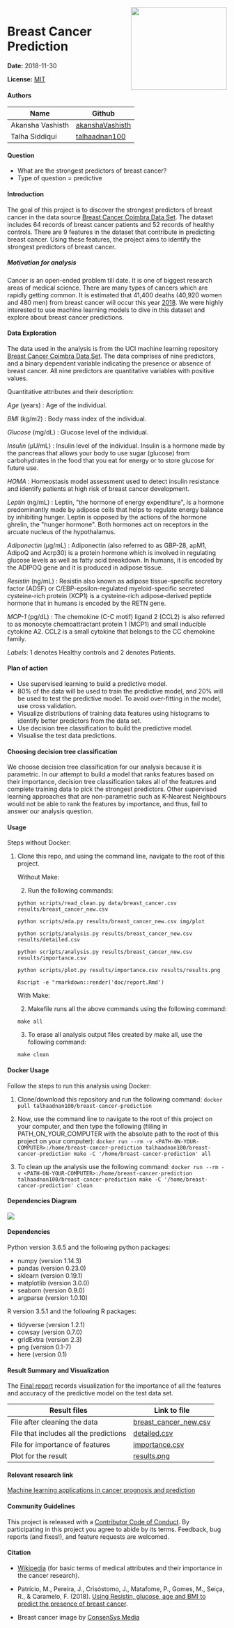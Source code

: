 <img src="https://cdn-images-1.medium.com/max/1600/0*uq2tGIOzQ0_fJXlI." align="right" height="190" width="220"/>

# Breast Cancer Prediction 

**Date:** 2018-11-30

**License:** [MIT](https://opensource.org/licenses/MIT)

#### Authors

| Name | Github |
| ---- | -------|
| Akansha Vashisth |[akanshaVashisth](https://github.com/akanshaVashisth)|
| Talha Siddiqui| [talhaadnan100](https://github.com/talhaadnan100)|


#### Question

- What are the strongest predictors of breast cancer?
- Type of question = predictive 

#### Introduction 

The goal of this project is to discover the strongest predictors of breast cancer in the data source [Breast Cancer Coimbra Data Set](https://archive.ics.uci.edu/ml/datasets/Breast+Cancer+Coimbra). The dataset includes 64 records of breast cancer patients and 52 records of healthy controls. There are 9 features in the dataset that contribute in predicting breast cancer. Using these features, the project aims to identify the strongest predictors of breast cancer.

##### Motivation for analysis

Cancer is an open-ended problem till date. It is one of biggest research areas of medical science. There are many types of cancers which are rapidly getting common. It is estimated that 41,400 deaths (40,920 women and 480 men) from breast cancer will occur this year [2018](https://www.cancer.net/cancer-types/breast-cancer/statistics/2015). We were highly interested to use machine learning models to dive in this dataset and explore about breast cancer predictions.

#### Data Exploration
  
The data used in the analysis is from the UCI machine learning repository [Breast Cancer Coimbra Data Set](https://archive.ics.uci.edu/ml/datasets/Breast+Cancer+Coimbra). The data comprises of nine predictors, and a binary dependent variable indicating the presence or absence of breast cancer. All nine predictors are quantitative variables with positive values.
  
Quantitative attributes and their description: 
  
*Age* (years) : Age of the individual.
  
*BMI* (kg/m2) : Body mass index of the individual.
  
*Glucose* (mg/dL) : Glucose level of the individual. 
  
*Insulin* (µU/mL) : Insulin level of the individual. Insulin is a hormone made by the pancreas that allows your body to use sugar (glucose) from carbohydrates in the food that you eat for energy or to store glucose for future use.
  
*HOMA* : Homeostasis model assessment used to detect insulin resistance and identify patients at high risk of breast cancer development.
  
*Leptin* (ng/mL) : Leptin, "the hormone of energy expenditure", is a hormone predominantly made by adipose cells that helps to regulate energy balance by inhibiting hunger. Leptin is opposed by the actions of the hormone ghrelin, the "hunger hormone". Both hormones act on receptors in the arcuate nucleus of the hypothalamus. 
  
*Adiponectin* (µg/mL) : Adiponectin (also referred to as GBP-28, apM1, AdipoQ and Acrp30) is a protein hormone which is involved in regulating glucose levels as well as fatty acid breakdown. In humans, it is encoded by the ADIPOQ gene and it is produced in adipose tissue.
  
*Resistin* (ng/mL) : Resistin also known as adipose tissue-specific secretory factor (ADSF) or C/EBP-epsilon-regulated myeloid-specific secreted cysteine-rich protein (XCP1) is a cysteine-rich adipose-derived peptide hormone that in humans is encoded by the RETN gene.
  
*MCP-1* (pg/dL) : The chemokine (C-C motif) ligand 2 (CCL2) is also referred to as monocyte chemoattractant protein 1 (MCP1) and small inducible cytokine A2. CCL2 is a small cytokine that belongs to the CC chemokine family. 
  
*Labels*: 1 denotes Healthy controls and 2 denotes Patients.


#### Plan of action

- Use supervised learning to build a predictive model.
- 80% of the data will be used to train the predictive model, and 20% will be used to test the predictive model. To avoid over-fitting in the model, use cross validation.
- Visualize distributions of training data features using histograms to identify better predictors from the data set.
- Use decision tree classification to build the predictive model.
- Visualise the test data predictions.

#### Choosing decision tree classification

We choose decision tree classification for our analysis because it is parametric. In our attempt to build a model that ranks features based on their importance, decision tree classification takes all of the features and complete training data to pick the strongest predictors. Other supervised learning approaches that are non-parametric such as K-Nearest Neighbours would not be able to rank the features by importance, and thus, fail to answer our analysis question.

#### Usage

Steps without Docker:

1. Clone this repo, and using the command line, navigate to the root of this project.

    Without Make:
    
    2. Run the following commands:

      ```python scripts/read_clean.py data/breast_cancer.csv results/breast_cancer_new.csv```

      ```python scripts/eda.py results/breast_cancer_new.csv img/plot```

      ```python scripts/analysis.py results/breast_cancer_new.csv results/detailed.csv```

      ```python scripts/analysis.py results/breast_cancer_new.csv results/importance.csv```

      ```python scripts/plot.py results/importance.csv results/results.png```

      ```Rscript -e "rmarkdown::render('doc/report.Rmd')```

    With Make:
    
    2. Makefile runs all the above commands using the following command:
        
      ```make all```
        
    3. To erase all analysis output files created by make all, use the following command:
        
      ```make clean```

#### Docker Usage

Follow the steps to run this analysis using Docker:

1. Clone/download this repository and run the following command:
```docker pull talhaadnan100/breast-cancer-prediction``` 

2. Now, use the command line to navigate to the root of this project on your computer, and then type the following (filling in PATH_ON_YOUR_COMPUTER with the absolute path to the root of this project on your computer):
```docker run --rm -v <PATH-ON-YOUR-COMPUTER>:/home/breast-cancer-prediction talhaadnan100/breast-cancer-prediction make -C '/home/breast-cancer-prediction' all```

3. To clean up the analysis use the following command:
```docker run --rm -v <PATH-ON-YOUR-COMPUTER>:/home/breast-cancer-prediction talhaadnan100/breast-cancer-prediction make -C '/home/breast-cancer-prediction' clean```

#### Dependencies Diagram

![](https://github.com/UBC-MDS/Breast-Cancer-Prediction/blob/master/Makefile.png)

#### Dependencies

Python version 3.6.5 and the following python packages:
- numpy (version 1.14.3)
- pandas (version 0.23.0)
- sklearn (version 0.19.1)
- matplotlib (version 3.0.0)
- seaborn (version 0.9.0)
- argparse (version 1.0.10)

R version 3.5.1 and the following R packages:
- tidyverse (version 1.2.1)
- cowsay (version 0.7.0)
- gridExtra (version 2.3)
- png (version 0.1-7)
- here (version 0.1)

#### Result Summary and Visualization

The [Final report](https://github.com/UBC-MDS/Breast-Cancer-Prediction/blob/master/doc/report.md) records visualization for the importance of all the features and accuracy of the predictive model on the test data set.

| Result files| Link to file|
| ---- | -------|
| File after cleaning the data| [breast_cancer_new.csv](https://github.com/UBC-MDS/Breast-Cancer-Prediction/blob/master/results/breast_cancer_new.csv)|
| File that includes all the predictions| [detailed.csv](https://github.com/UBC-MDS/Breast-Cancer-Prediction/blob/master/results/detailed.csv)|
| File for importance of features| [importance.csv](https://github.com/UBC-MDS/Breast-Cancer-Prediction/blob/master/results/importance.csv)|
| Plot for the result | [results.png](https://github.com/UBC-MDS/Breast-Cancer-Prediction/blob/master/results/results.png) |

#### Relevant research link

[Machine learning applications in cancer prognosis and prediction](https://www.sciencedirect.com/science/article/pii/S2001037014000464)

#### Community Guidelines

This project is released with a [Contributor Code of Conduct](https://github.com/akanshaVashisth/Breast-Cancer-Prediction/blob/new-branch-name/code-of-conduct.md). By participating in this project you agree to abide by its terms. Feedback, bug reports (and fixes!), and feature requests are welcomed.

#### Citation 

- [Wikipedia](https://en.wikipedia.org/wiki/Insulin) (for basic terms of medical attributes and their importance in the cancer research).

- Patrício, M., Pereira, J., Crisóstomo, J., Matafome, P., Gomes, M., Seiça, R., & Caramelo, F. (2018). [Using Resistin, glucose, age and BMI to predict the presence of breast cancer](https://bmccancer.biomedcentral.com/articles/10.1186/s12885-017-3877-1).

- Breast cancer image by [ConsenSys Media](https://www.google.com/search?client=safari&rls=en&biw=1183&bih=750&tbm=isch&sa=1&ei=TUAKXOKZG6SDk-4PzJCTuAo&q=breast+cancer+symbol&oq=breast+cancer+sym&gs_l=img.3.1.0l10.3803.4511..6188...0.0..0.69.159.3......1....1..gws-wiz-img.......0i67.Xlr8qcTDibM#imgrc=lB8QLGMxwvMk8M:)